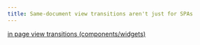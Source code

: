 ```yaml
---
title: Same-document view transitions aren't just for SPAs
---
```


[in page view transitions (components/widgets)](https://view-transitions-shop-demo.netlify.app/)
